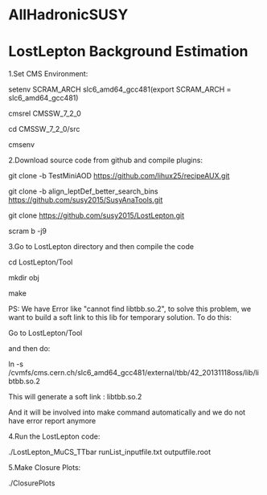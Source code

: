 # AllHadronicSUSY
# LostLepton Background Estimation

1.Set CMS Environment:

setenv SCRAM_ARCH slc6_amd64_gcc481(export SCRAM_ARCH = slc6_amd64_gcc481)

cmsrel CMSSW_7_2_0

cd CMSSW_7_2_0/src

cmsenv

2.Download source code from github and compile plugins:

git clone -b TestMiniAOD https://github.com/lihux25/recipeAUX.git

git clone -b align_leptDef_better_search_bins https://github.com/susy2015/SusyAnaTools.git

git clone https://github.com/susy2015/LostLepton.git

scram b -j9

3.Go to LostLepton directory and then compile the code

cd LostLepton/Tool

mkdir obj

make

PS: We have Error like "cannot find libtbb.so.2", to solve this problem, we want to build a soft link to this lib for temporary solution. To do this:

Go to LostLepton/Tool

and then do:

ln -s /cvmfs/cms.cern.ch/slc6_amd64_gcc481/external/tbb/42_20131118oss/lib/libtbb.so.2

This will generate a soft link : libtbb.so.2

And it will be involved into make command automatically and we do not have error report anymore

4.Run the LostLepton code:

./LostLepton_MuCS_TTbar runList_inputfile.txt outputfile.root

5.Make Closure Plots:

./ClosurePlots

